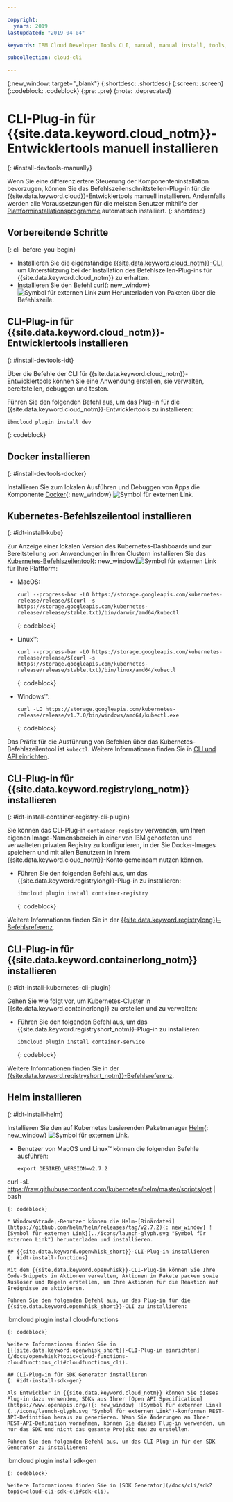 ```yaml
---

copyright:
  years: 2019
lastupdated: "2019-04-04"

keywords: IBM Cloud Developer Tools CLI, manual, manual install, tools, components, developer tools, ibmcloud cli, ibmcloud, ibmcloud dev, cli, plugin, plug-in, command line, command-line, developer tools, kubernetes, kubectl

subcollection: cloud-cli

---
```


{:new_window: target="_blank"}
{:shortdesc: .shortdesc}
{:screen: .screen}
{:codeblock: .codeblock}
{:pre: .pre}
{:note: .deprecated}

# CLI-Plug-in für {{site.data.keyword.cloud_notm}}-Entwicklertools manuell installieren
{: #install-devtools-manually}

Wenn Sie eine differenziertere Steuerung der Komponenteninstallation bevorzugen, können Sie das Befehlszeilenschnittstellen-Plug-in für die {{site.data.keyword.cloud}}-Entwicklertools manuell installieren. Andernfalls werden alle Voraussetzungen für die meisten Benutzer mithilfe der [Plattforminstallationsprogramme](/docs/cli?topic=cloud-cli-ibmcloud-cli#step1-install-idt) automatisch installiert.
{: shortdesc}

## Vorbereitende Schritte
{: cli-before-you-begin}

* Installieren Sie die eigenständige [{{site.data.keyword.cloud_notm}}-CLI](/docs/cli?topic=cloud-cli-install-ibmcloud-cli#install-ibmcloud-cli), um Unterstützung bei der Installation des Befehlszeilen-Plug-ins für {{site.data.keyword.cloud_notm}} zu erhalten.
* Installieren Sie den Befehl [curl](https://curl.haxx.se/download.html){: new_window} ![Symbol für externen Link](../icons/launch-glyph.svg "Symbol für externen Link") zum Herunterladen von Paketen über die Befehlszeile.

## CLI-Plug-in für {{site.data.keyword.cloud_notm}}-Entwicklertools installieren
{: #install-devtools-idt}

Über die Befehle der CLI für {{site.data.keyword.cloud_notm}}-Entwicklertools können Sie eine Anwendung erstellen, sie verwalten, bereitstellen, debuggen und testen.

Führen Sie den folgenden Befehl aus, um das Plug-in für die {{site.data.keyword.cloud_notm}}-Entwicklertools zu installieren: 
```
ibmcloud plugin install dev
```
{: codeblock}

## Docker installieren
{: #install-devtools-docker}

Installieren Sie zum lokalen Ausführen und Debuggen von Apps die Komponente [Docker](https://www.docker.com/get-started){: new_window} ![Symbol für externen Link](../icons/launch-glyph.svg "Symbol für externen Link").

## Kubernetes-Befehlszeilentool installieren
{: #idt-install-kube}

Zur Anzeige einer lokalen Version des Kubernetes-Dashboards und zur Bereitstellung von Anwendungen in Ihren Clustern installieren Sie das [Kubernetes-Befehlszeilentool](https://kubernetes.io/docs/tasks/tools/install-kubectl/){: new_window}![Symbol für externen Link](../icons/launch-glyph.svg "Symbol für externen Link") für Ihre Plattform:

* MacOS:
  ```
  curl --progress-bar -LO https://storage.googleapis.com/kubernetes-release/release/$(curl -s https://storage.googleapis.com/kubernetes-release/release/stable.txt)/bin/darwin/amd64/kubectl
  ```
  {: codeblock}

* Linux&trade;:
  ```
  curl --progress-bar -LO https://storage.googleapis.com/kubernetes-release/release/$(curl -s https://storage.googleapis.com/kubernetes-release/release/stable.txt)/bin/linux/amd64/kubectl
  ```
  {: codeblock}

* Windows&trade;:
  ```
  curl -LO https://storage.googleapis.com/kubernetes-release/release/v1.7.0/bin/windows/amd64/kubectl.exe
  ```
  {: codeblock}

Das Präfix für die Ausführung von Befehlen über das Kubernetes-Befehlszeilentool ist `kubectl`. Weitere Informationen finden Sie in [CLI und API einrichten](/docs/containers?topic=containers-cs_cli_install#cs_cli_install).

## CLI-Plug-in für {{site.data.keyword.registrylong_notm}} installieren
{: #idt-install-container-registry-cli-plugin}

Sie können das CLI-Plug-in `container-registry` verwenden, um Ihren eigenen Image-Namensbereich in einer von IBM gehosteten und verwalteten privaten Registry zu konfigurieren, in der Sie Docker-Images speichern und mit allen Benutzern in Ihrem {{site.data.keyword.cloud_notm}}-Konto gemeinsam nutzen können.

* Führen Sie den folgenden Befehl aus, um das {{site.data.keyword.registrylong}}-Plug-in zu installieren:
  ```
  ibmcloud plugin install container-registry
  ```
  {: codeblock}

Weitere Informationen finden Sie in der [{{site.data.keyword.registrylong}}-Befehlsreferenz](/docs/services/Registry?topic=registry-registry_cli_reference).

## CLI-Plug-in für {{site.data.keyword.containerlong_notm}} installieren
{: #idt-install-kubernetes-cli-plugin}

Gehen Sie wie folgt vor, um Kubernetes-Cluster in {{site.data.keyword.containerlong}} zu erstellen und zu verwalten:

* Führen Sie den folgenden Befehl aus, um das {{site.data.keyword.registryshort_notm}}-Plug-in zu installieren:
  ```
  ibmcloud plugin install container-service
  ```
  {: codeblock}

Weitere Informationen finden Sie in der [{{site.data.keyword.registryshort_notm}}-Befehlsreferenz](/docs/containers-cli-plugin?topic=containers-cli-plugin-cs_cli_reference).

## Helm installieren
{: #idt-install-helm}

Installieren Sie den auf Kubernetes basierenden Paketmanager [Helm](https://helm.sh/docs/){: new_window} ![Symbol für externen Link](../icons/launch-glyph.svg "Symbol für externen Link").

* Benutzer von MacOS und Linux&trade; können die folgenden Befehle ausführen:
  ```
  export DESIRED_VERSION=v2.7.2
curl -sL https://raw.githubusercontent.com/kubernetes/helm/master/scripts/get | bash
  ```
  {: codeblock}

* Windows&trade;-Benutzer können die Helm-[Binärdatei](https://github.com/helm/helm/releases/tag/v2.7.2){: new_window} ![Symbol für externen Link](../icons/launch-glyph.svg "Symbol für externen Link") herunterladen und installieren.

## {{site.data.keyword.openwhisk_short}}-CLI-Plug-in installieren
{: #idt-install-functions}

Mit dem {{site.data.keyword.openwhisk}}-CLI-Plug-in können Sie Ihre Code-Snippets in Aktionen verwalten, Aktionen in Pakete packen sowie Auslöser und Regeln erstellen, um Ihre Aktionen für die Reaktion auf Ereignisse zu aktivieren.

Führen Sie den folgenden Befehl aus, um das Plug-in für die {{site.data.keyword.openwhisk_short}}-CLI zu installieren:
```
ibmcloud plugin install cloud-functions
```
{: codeblock}

Weitere Informationen finden Sie in [{{site.data.keyword.openwhisk_short}}-CLI-Plug-in einrichten](/docs/openwhisk?topic=cloud-functions-cloudfunctions_cli#cloudfunctions_cli).

## CLI-Plug-in für SDK Generator installieren
{: #idt-install-sdk-gen}

Als Entwickler in {{site.data.keyword.cloud_notm}} können Sie dieses Plug-in dazu verwenden, SDKs aus Ihrer [Open API Specification](https://www.openapis.org/){: new_window} ![Symbol für externen Link](../icons/launch-glyph.svg "Symbol für externen Link")-konformen REST-API-Definition heraus zu generieren. Wenn Sie Änderungen an Ihrer REST-API-Definition vornehmen, können Sie dieses Plug-in verwenden, um nur das SDK und nicht das gesamte Projekt neu zu erstellen.

Führen Sie den folgenden Befehl aus, um das CLI-Plug-in für den SDK Generator zu installieren:
```
ibmcloud plugin install sdk-gen
```
{: codeblock}

Weitere Informationen finden Sie in [SDK Generator](/docs/cli/sdk?topic=cloud-cli-sdk-cli#sdk-cli).
